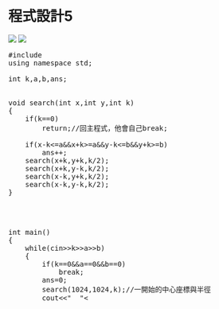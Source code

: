 # 程式設計5

![](https://s3-ap-northeast-1.amazonaws.com/g0v-hackmd-images/uploads/upload_fafc6e6485299dc846eb8107b5e58da4.png)
![](https://s3-ap-northeast-1.amazonaws.com/g0v-hackmd-images/uploads/upload_f63a24efdccc773407b6fd899b926994.png)


<pre>
#include<iostream>
using namespace std;

int k,a,b,ans;


void search(int x,int y,int k)
{
	if(k==0)
		return;//回主程式，他會自己break;
		
	if(x-k<=a&&x+k>=a&&y-k<=b&&y+k>=b)
		ans++;
	search(x+k,y+k,k/2);
	search(x+k,y-k,k/2);
	search(x-k,y+k,k/2);
	search(x-k,y-k,k/2); 
}




int main()
{
	while(cin>>k>>a>>b)
	{
		if(k==0&&a==0&&b==0)
			break;
		ans=0;
		search(1024,1024,k);//一開始的中心座標與半徑
		cout<<"  "<<ans<<endl; 
		
	}
	return 0;
}
</pre>